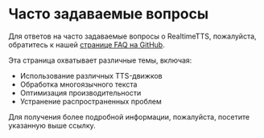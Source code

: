 # Часто задаваемые вопросы

Для ответов на часто задаваемые вопросы о RealtimeTTS, пожалуйста, обратитесь к нашей [странице FAQ на GitHub](https://github.com/KoljaB/RealtimeTTS/blob/master/FAQ.md).

Эта страница охватывает различные темы, включая:

- Использование различных TTS-движков
- Обработка многоязычного текста
- Оптимизация производительности
- Устранение распространенных проблем

Для получения более подробной информации, пожалуйста, посетите указанную выше ссылку.

